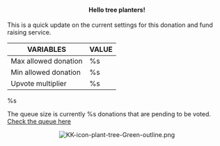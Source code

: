 <center>
  <h4>Hello tree planters!</h4>
</center>

This is a quick update on the current settings for this donation and fund raising service. 

VARIABLES | VALUE
---|---
Max allowed donation | %s
Min allowed donation | %s
Upvote multiplier | %s

%s

The queue size is currently %s donations that are pending to be voted.
[Check the queue here](https://treeplanterv2.herokuapp.com/queue)

<center><img src="https://steemitimages.com/DQmcNsUbep88DodSR2hr6NT4speakfuxGE84NfzNSRHpW2p/KK-icon-plant-tree-Green-outline.png" alt="KK-icon-plant-tree-Green-outline.png"></center>